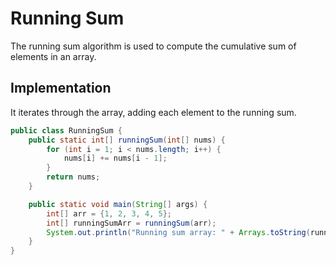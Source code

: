 # Running Sum

The running sum algorithm is used to compute the cumulative sum of elements in an array.

## Implementation

It iterates through the array, adding each element to the running sum.

```java
public class RunningSum {
    public static int[] runningSum(int[] nums) {
        for (int i = 1; i < nums.length; i++) {
            nums[i] += nums[i - 1];
        }
        return nums;
    }

    public static void main(String[] args) {
        int[] arr = {1, 2, 3, 4, 5};
        int[] runningSumArr = runningSum(arr);
        System.out.println("Running sum array: " + Arrays.toString(runningSumArr));
    }
}
